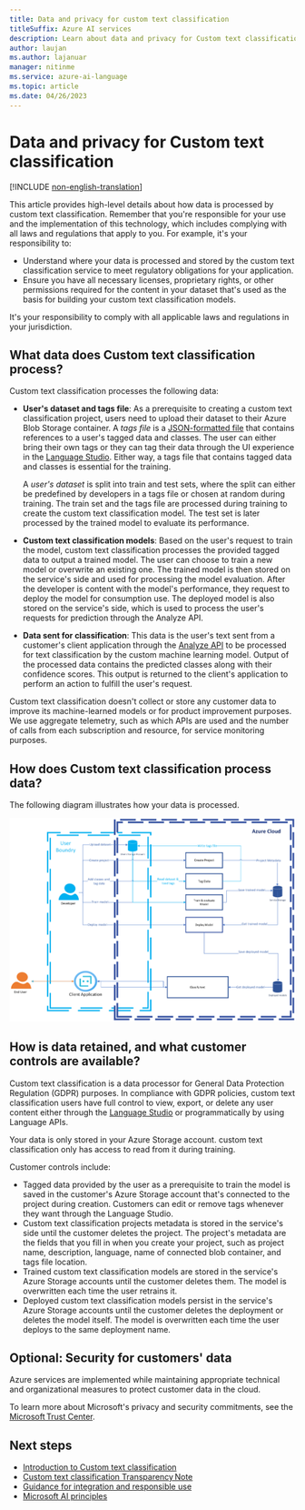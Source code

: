 ```yaml
---
title: Data and privacy for custom text classification
titleSuffix: Azure AI services
description: Learn about data and privacy for Custom text classification.
author: laujan
ms.author: lajanuar
manager: nitinme
ms.service: azure-ai-language
ms.topic: article
ms.date: 04/26/2023
---
```


# Data and privacy for Custom text classification

[!INCLUDE [non-english-translation](../includes/non-english-translation.md)]

This article provides high-level details about how data is processed by custom text classification. Remember that you're responsible for your use and the implementation of this technology, which includes complying with all laws and regulations that apply to you. For example, it's your responsibility to:

* Understand where your data is processed and stored by the custom text classification service to meet regulatory obligations for your application.
* Ensure you have all necessary licenses, proprietary rights, or other permissions required for the content in your dataset that's used as the basis for building your custom text classification models.

It's your responsibility to comply with all applicable laws and regulations in your jurisdiction.

## What data does Custom text classification process?

Custom text classification processes the following data:

* **User's dataset and tags file**: As a prerequisite to creating a custom text classification project, users need to upload their dataset to their Azure Blob Storage container. A *tags file* is a [JSON-formatted file](/azure/ai-services/language-service/custom-text-classification/how-to/tag-data#tags-file-format) that contains references to a user's tagged data and classes. The user can either bring their own tags or they can tag their data through the UI experience in the [Language Studio](https://language.azure.com). Either way, a tags file that contains tagged data and classes is essential for the training.

    A *user's dataset* is split into train and test sets, where the split can either be predefined by developers in a tags file or chosen at random during training. The train set and the tags file are processed during training to create the custom text classification model. The test set is later processed by the trained model to evaluate its performance.

* **Custom text classification models**: Based on the user's request to train the model, custom text classification processes the provided tagged data to output a trained model. The user can choose to train a new model or overwrite an existing one. The trained model is then stored on the service's side and used for processing the model evaluation. After the developer is content with the model's performance, they request to deploy the model for consumption use. The deployed model is also stored on the service's side, which is used to process the user's requests for prediction through the Analyze API.
* **Data sent for classification**: This data is the user's text sent from a customer's client application through the [Analyze API](https://aka.ms/ct-runtime-swagger) to be processed for text classification by the custom machine learning model. Output of the processed data contains the predicted classes along with their confidence scores. This output is returned to the client's application to perform an action to fulfill the user's request.

Custom text classification doesn't collect or store any customer data to improve its machine-learned models or for product improvement purposes. We use aggregate telemetry, such as which APIs are used and the number of calls from each subscription and resource, for service monitoring purposes.

## How does Custom text classification process data?

The following diagram illustrates how your data is processed.

![Diagram that shows how data is processed.](media\custom-text-classification-rai-privacy-chart.png)

## How is data retained, and what customer controls are available?

Custom text classification is a data processor for General Data Protection Regulation (GDPR) purposes. In compliance with GDPR policies, custom text classification users have full control to view, export, or delete any user content either through the [Language Studio](https://language.cognitive.azure.com/) or programmatically by using Language APIs.

Your data is only stored in your Azure Storage account. custom text classification only has access to read from it during training.

Customer controls include:

* Tagged data provided by the user as a prerequisite to train the model is saved in the customer's Azure Storage account that's connected to the project during creation. Customers can edit or remove tags whenever they want through the Language Studio.
* Custom text classification projects metadata is stored in the service's side until the customer deletes the project. The project's metadata are the fields that you fill in when you create your project, such as project name, description, language, name of connected blob container, and tags file location.
* Trained custom text classification models are stored in the service's Azure Storage accounts until the customer deletes them. The model is overwritten each time the user retrains it.
* Deployed custom text classification models persist in the service's Azure Storage accounts until the customer deletes the deployment or deletes the model itself. The model is overwritten each time the user deploys to the same deployment name.

## Optional: Security for customers' data

Azure services are implemented while maintaining appropriate technical and organizational measures to protect customer data in the cloud.

To learn more about Microsoft's privacy and security commitments, see the [Microsoft Trust Center](https://www.microsoft.com/trust-center).

## Next steps

* [Introduction to Custom text classification](/azure/ai-services/language-service/custom-text-classification/overview)
* [Custom text classification Transparency Note](custom-text-classification-transparency-note.md)
* [Guidance for integration and responsible use](custom-text-classification-guidance-integration-responsible-use.md)
* [Microsoft AI principles](https://www.microsoft.com/ai/responsible-ai?rtc=1&activetab=pivot1%3aprimaryr6)
